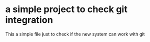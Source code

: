 # a simple project to check git integration

This a simple file just to check if the new system can work with git
